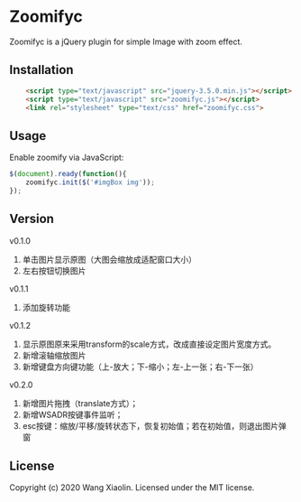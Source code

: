 # Zoomifyc


Zoomifyc is a jQuery plugin for simple Image with zoom effect.

<!-- Check out the examples page: [http://celineWong7.github.io/zoomifyc](http://celineWong7.github.io/zoomifyc). -->


## Installation

```html
	<script type="text/javascript" src="jquery-3.5.0.min.js"></script>
	<script type="text/javascript" src="zoomifyc.js"></script>
	<link rel="stylesheet" type="text/css" href="zoomifyc.css">
```

## Usage

Enable zoomify via JavaScript:

```javascript
$(document).ready(function(){
	zoomifyc.init($('#imgBox img'));
});
```

## Version
v0.1.0
1. 单击图片显示原图（大图会缩放成适配窗口大小）
2. 左右按钮切换图片

v0.1.1
1. 添加旋转功能

v0.1.2
1. 显示原图原来采用transform的scale方式，改成直接设定图片宽度方式。
2. 新增滚轴缩放图片
3. 新增键盘方向键功能（上-放大；下-缩小；左-上一张；右-下一张）


v0.2.0
1. 新增图片拖拽（translate方式）；
2. 新增WSADR按键事件监听；
3. esc按键：缩放/平移/旋转状态下，恢复初始值；若在初始值，则退出图片弹窗

<!-- ## Options

Property | Type | Default | Description
---|---|---|---
duration | `integer` | `200` | Transition duration in milliseconds.
easing | `string` | `"linear"` | Transition property name.
scale | `float` | `0.9` | If the image is bigger than the size of the page, it represent the maximum zoom scale according to page width/height (from 0 to 1).

Options can be passed via data attributes or JavaScript. For data attributes, append the option name to `data-`, as in `data-duration=""`.

## Methods

Method | Description
---|---
zoom | Starts a zoom-in or a zoom-out transformation depending on the state of the image.
zoomIn | Starts a zoom-in transformation.
zoomOut | Starts a zoom-out transformation.
reposition | Calculates the correct position of the image and moves it at the center of the visible part of page.

Example of call the `zoomIn()` method:
```javascript
$('#myImage').zoomify('zoomIn');
```

## Events

Event | Description
---|---
zoom-in.zoomify | Fired before each zoom-in transformation.
zoom-in-complete.zoomify | Fired after each zoom-in transformation.
zoom-out.zoomify | Fired before each zoom-out transformation.
zoom-out-complete.zoomify | Fired after each zoom-out transformation.

```javascript
$('#myImage').on('zoom-in.zoomify', function () {
    // do something...
});
``` -->

## License

Copyright (c) 2020 Wang Xiaolin. Licensed under the MIT license.